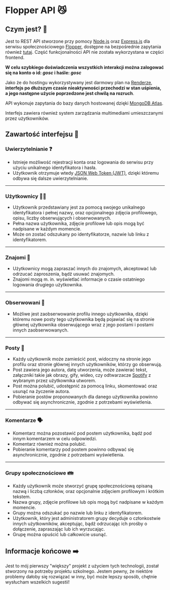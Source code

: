 # Flopper API 😼

## Czym jest? 🤔

Jest to REST API stworzone przy pomocy [Node.js](https://nodejs.org/en) oraz [Express.js](https://expressjs.com/) dla serwisu społecznościowego [Flopper](https://flopper-client.vercel.app/), dostępne na bezpośrednie zapytania również [tutaj](https://flopper-api-h23g.onrender.com). Część funkcjonalności API nie została wykorzystana w części frontend.

**W celu szybkiego doświadczenia wszystkich interakcji można zalogować się na konto o id: _gosc_ i haśle: _gosc_**

Jako że do hostingu wykorzystywany jest darmowy plan na [Renderze](https://render.com/), **interfejs po dłuższym czasie nieaktywności przechodzi w stan uśpienia, a jego następne użycie poprzedzone jest chwilą na rozruch**.

API wykonuje zapytania do bazy danych hostowanej dzięki [MongoDB Atlas](https://www.mongodb.com/atlas/database).

Interfejs zawiera również system zarządzania multimediami umieszczanymi przez użytkowników.

## Zawartość interfejsu 📖

### Uwierzytelnianie ❓
- Istnieje możliwość rejestracji konta oraz logowania do serwisu przy użyciu unikalnego identyfikatora i hasła.
- Użytkownik otrzymuje wtedy [JSON Web Token (JWT)](https://jwt.io/), dzięki któremu odbywa się dalsze uwierzytelnianie.
<hr />

### Użytkownicy 👨👩
- Użytkownik przedstawiany jest za pomocą swojego unikalnego identyfikatora i pełnej nazwy, oraz opcjonalnego zdjęcia profilowego, opisu, liczby obserwujących i obserwowanych.
- Pełna nazwa użytkownika, zdjęcie profilowe lub opis mogą być nadpisane w każdym momencie.
- Może on zostać odszukany po identyfikatorze, nazwie lub linku z identyfikatorem.
<hr />

### Znajomi 🤝
- Użytkownicy mogą zapraszać innych do znajomych, akceptować lub odrzucać zaproszenia, bądź usuwać znajomych.
- Znajomi mogą m. in. wyświetlać informacje o czasie ostatniego logowania drugiego użytkownika.
<hr />

### Obserwowani 👀
- Możliwe jest zaobserwowanie profilu innego użytkownika, dzięki któremu nowe posty tego użytkownika będą pojawiać się na stronie głównej użytkownika obserwującego wraz z jego postami i postami innych zaobserwowanych.
<hr />

### Posty 📑
- Każdy użytkownik może zamieścić post, widoczny na stronie jego profilu oraz stronie głównej innych użytkowników, którzy go obserwują.
- Post zawiera jego autora, datę utworzenia, może zawierać tekst, załączniki takie jak obrazy, gify, wideo, czy odtwarzacze [Spotify](https://open.spotify.com/) z wybranym przez użytkownika utworem.
- Post można polubić, udostępnić za pomocą linku, skomentować oraz usunąć na życzenie autora.
- Pobieranie postów proponowanych dla danego użytkownika powinno odbywać się asynchronicznie, zgodnie z potrzebami wyświetlenia.
<hr />

### Komentarze 🗣️
- Komentarz można pozostawić pod postem użytkownika, bądź pod innym komentarzem w celu odpowiedzi.
- Komentarz również można polubić.
- Pobieranie komentarzy pod postem powinno odbywać się asynchronicznie, zgodnie z potrzebami wyświetlenia.
<hr />

### Grupy społecznościowe 👪
- Każdy użytkownik może stworzyć grupę społecznościową opisaną nazwą i liczbą członków, oraz opcjonalnie zdjęciem profilowym i krótkim tekstem.
- Nazwa grupy, zdjęcie profilowe lub opis mogą być nadpisane w każdym momencie.
- Grupy można odszukać po nazwie lub linku z identyfikatorem.
- Użytkownik, który jest administratorem grupy decyduje o członkostwie innych użytkowników, akceptując, bądź odrzucając ich prośby o dołączenie, zapraszając lub ich wyrzucając.
- Grupę można opuścić lub całkowicie usunąć.

## Informacje końcowe ➡️
Jest to mój pierwszy "większy" projekt z użyciem tych technologii, został stworzony na potrzeby projektu szkolnego. Jestem pewny, że niektóre problemy dałoby się rozwiązać w inny, być może lepszy sposób, chętnie wysłucham wszelkich sugestii!
